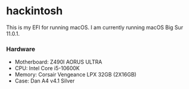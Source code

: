 # hackintosh

This is my EFI for running macOS. I am currently running macOS Big Sur 11.0.1.

### Hardware

* Motherboard: Z490I AORUS ULTRA
* CPU: Intel Core i5-10600K
* Memory: Corsair Vengeance LPX 32GB (2X16GB)
* Case: Dan A4 v4.1 Silver

